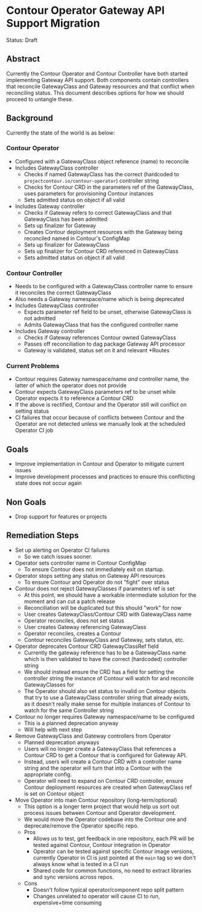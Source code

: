 # Contour Operator Gateway API Support Migration

Status: Draft

## Abstract
Currently the Contour Operator and Contour Controller have both started implementing Gateway API support.
Both components contain controllers that reconcile GatewayClass and Gateway resources and that conflict when reconciling status.
This document describes options for how we should proceed to untangle these.

## Background
Currently the state of the world is as below:

### Contour Operator
- Configured with a GatewayClass object reference (name) to reconcile
- Includes GatewayClass controller
  - Checks if named GatewayClass has the correct (hardcoded to `projectcontour.io/contour-operator`) controller string
  - Checks for Contour CRD in the parameters ref of the GatewayClass, uses parameters for provisioning Contour instances
  - Sets admitted status on object if all valid
- Includes Gateway controller
  - Checks if Gateway refers to correct GatewayClass and that GatewayClass has been admitted
  - Sets up finalizer for Gateway
  - Creates Contour deployment resources with the Gateway being reconciled named in Contour's ConfigMap
  - Sets up finalizer for GatewayClass
  - Sets up finalizer for Contour CRD referenced in GatewayClass
  - Sets admitted status on object if all valid

### Contour Controller
- Needs to be configured with a GatewayClass controller name to ensure it reconciles the correct GatewayClass
- Also needs a Gateway namespace/name which is being deprecated
- Includes GatewayClass controller
  - Expects parameter ref field to be unset, otherwise GatewayClass is not admitted
  - Admits GatewayClass that has the configured controller name
- Includes Gateway controller
  - Checks if Gateway references Contour owned GatewayClass
  - Passes off reconciliation to dag package Gateway API processor
  - Gateway is validated, status set on it and relevant *Routes

### Current Problems
- Contour requires Gateway namespace/name *and* controller name, the latter of which the operator does not provide
- Contour expects GatewayClass parameters ref to be unset while Operator expects it to reference a Contour CRD
- If the above is rectified, Contour and the Operator still will conflict on setting status
- CI failures that occur because of conflicts between Contour and the Operator are not detected unless we manually look at the scheduled Operator CI job

## Goals
- Improve implementation in Contour and Operator to mitigate current issues
- Improve development processes and practices to ensure this conflicting state does not occur again

## Non Goals
- Drop support for features or projects

## Remediation Steps

- Set up alerting on Operator CI failures
  - So we catch issues sooner.
- Operator sets controller name in Contour ConfigMap
  - To ensure Contour does not immediately exit on startup.
- Operator stops setting any status on Gateway API resources
  - To ensure Contour and Operator do not "fight" over status
- Contour does not reject GatewayClasses if parameters ref is set
  - At this point, we should have a workable intermediate solution for the moment and can cut a patch release
  - Reconciliation will be duplicated but this should "work" for now
  - User creates GatewayClass/Contour CRD with GatewayClass name
  - Operator reconciles, does not set status
  - User creates Gateway referencing GatewayClass
  - Operator reconciles, creates a Contour
  - Contour reconciles GatewayClass and Gateway, sets status, etc.
- Operator deprecates Contour CRD GatewayClassRef field
  - Currently the gateway reference has to be a GatewayClass name which is then validated to have the correct (hardcoded) controller string
  - We should instead ensure the CRD has a field for setting the controller string the instance of Contour will watch for and reconcile GatewayClasses for
  - The Operator should also set status to invalid on Contour objects that try to use a GatewayClass controller string that already exists, as it doesn't really make sense for multiple instances of Contour to watch for the same Controller string
- Contour no longer requires Gateway namespace/name to be configured
  - This is a planned deprecation anyway
  - Will help with next step
- Remove GatewayClass and Gateway controllers from Operator
  - Planned deprecation anyways
  - Users will no longer create a GatewayClass that references a Contour CRD to get a Contour that is configured for Gateway API.
  - Instead, users will create a Contour CRD with a controller name string and the operator will turn that into a Contour with the appropriate config.
  - Operator will need to expand on Contour CRD controller, ensure Contour deployment resources are created when GatewayClass ref is set on Contour object
- Move Operator into main Contour repository (long-term/optional)
  - This option is a longer term project that would help us sort out process issues between Contour and Operator development.
  - We would move the Operator codebase into the Contour one and deprecate/remove the Operator specific repo.
  - Pros
    - Allows us to test, get feedback in one repository, each PR will be tested against Contour, Contour integration in Operator
    - Operator can be tested against specific Contour image versions, currently Operator in CI is just pointed at the `main` tag so we don't always know what is tested in a CI run
    - Shared code for common functions, no need to extract libraries and sync versions across repos.
  - Cons
    - Doesn't follow typical operator/component repo split pattern
    - Changes unrelated to operator will cause CI to run, expensive+time consuming
